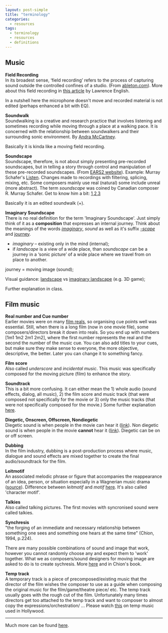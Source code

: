 ```yaml
---
layout: post-simple
title: "terminology"
categories:
  - resources
tags:
  - terminology
  - resources
  - definitions
---
```


## Music

**Field Recording**   
In its broadest sense, ‘field recording’ refers to the process of capturing sound outside the controlled confines of a studio. (From [ableton.com](https://www.ableton.com/en/blog/art-of-field-recording/)). More about this field recording in [this article](http://www.factmag.com/2014/11/18/a-beginners-guide-to-field-recording/) by Lawrence English.

In a nutshell here the microphone doesn't move and recorded material is not edited (perhaps enhanced a bit with EQ).

**Soundwalk**    
Soundwalking is a creative and research practice that involves listening and sometimes recording while moving through a place at a walking pace. It is concerned with the relationship between soundwalkers and their surrounding sonic environment. By [Andra McCartney](https://soundwalkinginteractions.wordpress.com/2010/09/27/soundwalking-creating-moving-environmental-sound-narratives/).  

Basically it is kinda like a moving field recording.

**Soundscape**   
Soundscape, therefore, is not about simply presenting pre-recorded soundscapes, but in telling a story through control and manipulation of these pre-recorded soundscapes. (From [EARS2 website](http://ears2.dmu.ac.uk/learning-object/soundscape-music/)). Example: Murray Schafer's [Listen](https://www.youtube.com/watch?v=5q1rpNNnCUc). Changes made to recordings with filtering, splicing, mixing, etc. Some composers mainly use real (natural) some include unreal (more abstract). The term *soundscape* was coined by Canadian composer R. Murray Schafer. Get to know him a bit:   [1](https://www.youtube.com/watch?v=Hu4au_4Jlfo&index=11&list=PL1ca6p_QlIYc4cm93YeCb1IMdkW-bshLd),[2](https://www.youtube.com/watch?v=JX9VzICmKpA),[3](https://www.youtube.com/watch?v=ancEllwXku4)

Basically it is an edited soundwalk (+).  

**Imaginary Soundscape**   
There is no real definition for the term 'Imaginary Soundscape'. Just simply think of it as a **composition** that expresses an internal journey. Think about the meanings of the words [*imaginary*](http://www.thefreedictionary.com/imaginary), *sound* as well as it's suffix [*-scape*](http://dictionary.cambridge.org/dictionary/english/scape) and [journey](http://www.thefreedictionary.com/journey).

* *imaginary* – existing only in the mind (internal);   
* if *landscape* is a view of a wide place, than *soundscape* can be a journey in a ‘sonic picture’ of a wide place where we travel from on place to another.

journey = moving image (sound);

Visual guidance: [landscape](https://www.google.co.uk/search?q=landscape&espv=2&biw=1175&bih=680&source=lnms&tbm=isch&sa=X&ved=0ahUKEwiWu5Sz85_PAhWDyRoKHTu7AbcQ_AUIBigB) vs [imaginary landscape](https://www.google.co.uk/search?q=imaginary+landscape&espv=2&biw=1175&bih=680&source=lnms&tbm=isch&sa=X&ved=0ahUKEwiKs9rS85_PAhULnBoKHX84ACwQ_AUIBigB) (e.g. 3D game);

Further explanation in class.


## Film music

**Real number and Cue number**   
Earlier movies were on many [film reals](https://www.google.co.uk/search?q=film+real&source=lnms&tbm=isch&sa=X&ved=0ahUKEwiWuoSH9qzPAhXMCBoKHWzHAWYQ_AUICCgB&biw=1254&bih=680), so organising cue points well was essential. Still, when there is a long film (now in one movie file), some composers/directors break it down into reals. So you end up with numbers [1m1 1m2 2m1 2m2], where the first number represents the real and the second the number of the music cue. You can also add titles to your cues, but make sure they make sense to everyone, the more objective, descriptive, the better. Later you can change it to something fancy.

**Film score**   
Also called *underscore* and *incidental music*. This music was specifically composed for the moving picture (film) to enhance the story.

**Soundtrack**   
This is a bit more confusing. It can either mean the 1) whole audio (sound effects, dialog, all music), 2) the film score and music track (that were composed not specifically for the movie or 3) only the music tracks (that were not specifically composed for the movie.) Some further explanation [here](https://www.quora.com/What-is-the-difference-between-a-film-score-and-a-soundtrack).

**Diegetic, Onscreen, Offscreen, Nondiegetic**   
Diegetic sound is when people in the movie can hear it ([link](http://filmsound.org/terminology/diegetic.htm)). Non diegetic sound is when people in the movie **cannot** hear it ([link](http://filmsound.org/terminology/diegetic.htm)). Diegetic can be on or off screen.

<!--
// ADD: Image of Chion text missing.
-->

**Dubbing**    
In the film industry, dubbing is a post-production process where music, dialogue and sound effects are mixed together to create the final audio/soundtrack for the film.

**Leitmotif**   
An associated melodic phrase or figure that accompanies the reappearance of an idea, person, or situation especially in a Wagnerian music drama ([source](http://www.merriam-webster.com/dictionary/leitmotif)). Difference between *leitmotif* and *motif* [here](http://the-difference-between.com/motif/leitmotif). It's also called 'character motif'.

**Talkies**   
Also called talking pictures. The first movies with syncronised sound were called talkies.  

**Synchresis**   
"the forging of an immediate and necessary relationship between something one sees and something one hears at the same time" (Chion, 1994, p.224).

There are many possible combinations of sound and image that work, however you cannot randomly choose any and expect them to 'work' together. What we as composers/sound designers for moving image are asked to do is to create sychresis. More [here](http://filmsound.org/chion/sync.htm) and in Chion's book.  

<!--
// ADD: Image of Chion text missing.
-->

**Temp track**   
A temporary track is a piece of precomposed/existing music that the director of the film wishes the composer to use as a guide when composing the original music for the film/game/theatre piece/ etc. The temp track usually goes with the rough cut of the film. Unfortunately many times directors get too attached to the temp track and want to composer to almost copy the expressions/orchestration/ ... Please watch [this](http://kottke.org/16/09/why-does-blockbuster-movie-music-all-sound-boring-and-the-same) on temp music used in Hollywood.

---

Much more can be found [here](http://www.filmsound.org/terminology.htm).

